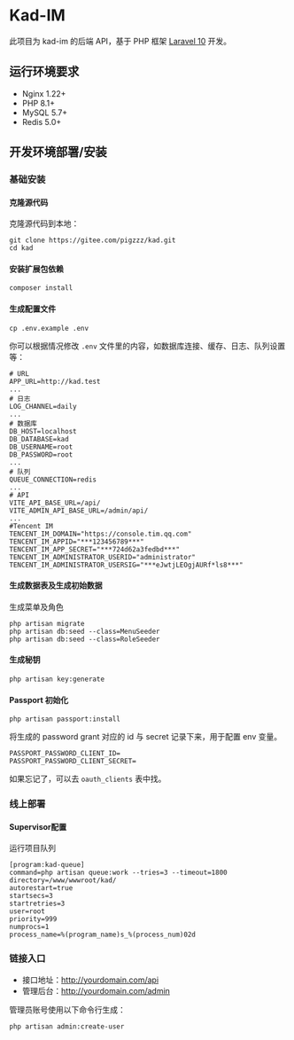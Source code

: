 # Kad-IM

此项目为 kad-im 的后端 API，基于 PHP 框架 [Laravel 10](https://learnku.com/docs/laravel/10.x) 开发。

## 运行环境要求

- Nginx 1.22+
- PHP 8.1+
- MySQL 5.7+
- Redis 5.0+

## 开发环境部署/安装

### 基础安装

#### 克隆源代码

克隆源代码到本地：

```
git clone https://gitee.com/pigzzz/kad.git
cd kad
```  

#### 安装扩展包依赖

```
composer install
```  

#### 生成配置文件

```
cp .env.example .env
```

你可以根据情况修改 `.env` 文件里的内容，如数据库连接、缓存、日志、队列设置等：

```
# URL
APP_URL=http://kad.test
...
# 日志
LOG_CHANNEL=daily
...
# 数据库
DB_HOST=localhost
DB_DATABASE=kad
DB_USERNAME=root
DB_PASSWORD=root
...
# 队列
QUEUE_CONNECTION=redis
...
# API
VITE_API_BASE_URL=/api/
VITE_ADMIN_API_BASE_URL=/admin/api/
...
#Tencent IM
TENCENT_IM_DOMAIN="https://console.tim.qq.com"
TENCENT_IM_APPID="***123456789***"
TENCENT_IM_APP_SECRET="***724d62a3fedbd***"
TENCENT_IM_ADMINISTRATOR_USERID="administrator"
TENCENT_IM_ADMINISTRATOR_USERSIG="***eJwtjLEOgjAURf*ls8***"
```
#### 生成数据表及生成初始数据

生成菜单及角色

```
php artisan migrate
php artisan db:seed --class=MenuSeeder
php artisan db:seed --class=RoleSeeder
```

#### 生成秘钥

```
php artisan key:generate
```

#### Passport 初始化

```
php artisan passport:install
```

将生成的 password grant 对应的 id 与 secret 记录下来，用于配置 env 变量。

```
PASSPORT_PASSWORD_CLIENT_ID=
PASSPORT_PASSWORD_CLIENT_SECRET=
```

如果忘记了，可以去 `oauth_clients` 表中找。

### 线上部署

#### Supervisor配置

运行项目队列

```
[program:kad-queue]
command=php artisan queue:work --tries=3 --timeout=1800
directory=/www/wwwroot/kad/
autorestart=true
startsecs=3
startretries=3
user=root
priority=999
numprocs=1
process_name=%(program_name)s_%(process_num)02d
```

### 链接入口

* 接口地址：http://yourdomain.com/api
* 管理后台：http://yourdomain.com/admin

管理员账号使用以下命令行生成：

```
php artisan admin:create-user
```
